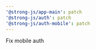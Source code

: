 ```yaml
---
'@strong-js/app-main': patch
'@strong-js/auth': patch
'@strong-js/auth-mobile': patch
---
```


Fix mobile auth
